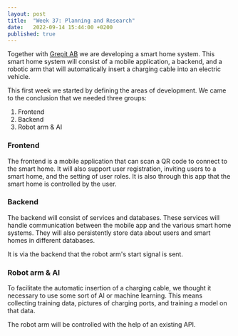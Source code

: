 ```yaml
---
layout: post
title:  "Week 37: Planning and Research"
date:   2022-09-14 15:44:00 +0200
published: true
---
```


Together with [Grepit AB](https://www.grepit.se/) we are developing
a smart home system. This smart home system will consist of a
mobile application, a backend, and a robotic arm that will
automatically insert a charging cable into an electric vehicle.

This first week we started by defining the areas of development.
We came to the conclusion that we needed three groups:
<ol>
    <li> Frontend </li>
    <li> Backend </li>
    <li> Robot arm & AI </li>
</ol>

### Frontend

The frontend is a mobile application that can
scan a QR code to connect to the smart home. It will
also support user registration, inviting users to 
a smart home, and the setting of user roles. It is
also through this app that the smart home is controlled
by the user.

### Backend

The backend will consist of services and databases.
These services will handle communication between
the mobile app and the various smart home systems.
They will also persistently store data about users and 
smart homes in different databases.

It is via the backend that the robot arm's start signal
is sent.

### Robot arm & AI

To facilitate the automatic insertion of a charging 
cable, we thought it necessary to use some sort of AI
or machine learning. This means collecting training data,
pictures of charging ports, and training a model on that
data.

The robot arm will be controlled with the help of an
existing API. 